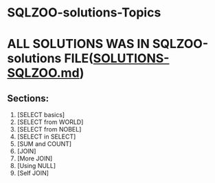 # SQLZOO-solutions-Topics

# ALL SOLUTIONS WAS IN  SQLZOO-solutions FILE([SOLUTIONS-SQLZOO.md](https://github.com/Harshak-1744/SQLZOO-solutions/blob/main/SOLUTIONS-SQLZOO.md))

## Sections:
1. [SELECT basics]
2. [SELECT from WORLD]
3. [SELECT from NOBEL]
4. [SELECT in SELECT]
5. [SUM and COUNT]
6. [JOIN]
7. [More JOIN]
8. [Using NULL]
9. [Self JOIN]

